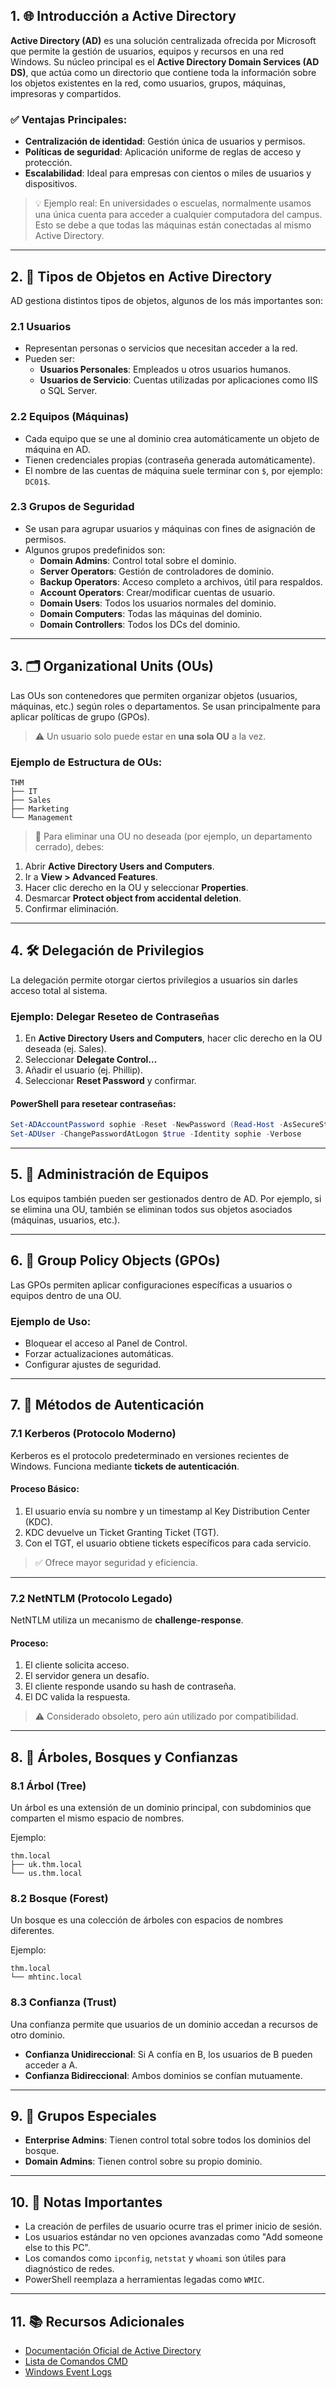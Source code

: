 ## 1. 🌐 Introducción a Active Directory

**Active Directory (AD)** es una solución centralizada ofrecida por Microsoft que permite la gestión de usuarios, equipos y recursos en una red Windows. Su núcleo principal es el **Active Directory Domain Services (AD DS)**, que actúa como un directorio que contiene toda la información sobre los objetos existentes en la red, como usuarios, grupos, máquinas, impresoras y compartidos.

### ✅ Ventajas Principales:
- **Centralización de identidad**: Gestión única de usuarios y permisos.
- **Políticas de seguridad**: Aplicación uniforme de reglas de acceso y protección.
- **Escalabilidad**: Ideal para empresas con cientos o miles de usuarios y dispositivos.

> 💡 Ejemplo real: En universidades o escuelas, normalmente usamos una única cuenta para acceder a cualquier computadora del campus. Esto se debe a que todas las máquinas están conectadas al mismo Active Directory.

---

## 2. 👥 Tipos de Objetos en Active Directory

AD gestiona distintos tipos de objetos, algunos de los más importantes son:

### 2.1 Usuarios
- Representan personas o servicios que necesitan acceder a la red.
- Pueden ser:
  - **Usuarios Personales**: Empleados u otros usuarios humanos.
  - **Usuarios de Servicio**: Cuentas utilizadas por aplicaciones como IIS o SQL Server.

### 2.2 Equipos (Máquinas)
- Cada equipo que se une al dominio crea automáticamente un objeto de máquina en AD.
- Tienen credenciales propias (contraseña generada automáticamente).
- El nombre de las cuentas de máquina suele terminar con `$`, por ejemplo: `DC01$`.

### 2.3 Grupos de Seguridad
- Se usan para agrupar usuarios y máquinas con fines de asignación de permisos.
- Algunos grupos predefinidos son:
  - **Domain Admins**: Control total sobre el dominio.
  - **Server Operators**: Gestión de controladores de dominio.
  - **Backup Operators**: Acceso completo a archivos, útil para respaldos.
  - **Account Operators**: Crear/modificar cuentas de usuario.
  - **Domain Users**: Todos los usuarios normales del dominio.
  - **Domain Computers**: Todas las máquinas del dominio.
  - **Domain Controllers**: Todos los DCs del dominio.

---

## 3. 🗂️ Organizational Units (OUs)

Las OUs son contenedores que permiten organizar objetos (usuarios, máquinas, etc.) según roles o departamentos. Se usan principalmente para aplicar políticas de grupo (GPOs).

> ⚠️ Un usuario solo puede estar en **una sola OU** a la vez.

### Ejemplo de Estructura de OUs:
```
THM
├── IT
├── Sales
├── Marketing
└── Management
```

> 🔧 Para eliminar una OU no deseada (por ejemplo, un departamento cerrado), debes:
1. Abrir **Active Directory Users and Computers**.
2. Ir a **View > Advanced Features**.
3. Hacer clic derecho en la OU y seleccionar **Properties**.
4. Desmarcar **Protect object from accidental deletion**.
5. Confirmar eliminación.

---

## 4. 🛠️ Delegación de Privilegios

La delegación permite otorgar ciertos privilegios a usuarios sin darles acceso total al sistema.

### Ejemplo: Delegar Reseteo de Contraseñas

1. En **Active Directory Users and Computers**, hacer clic derecho en la OU deseada (ej. Sales).
2. Seleccionar **Delegate Control...**
3. Añadir el usuario (ej. Phillip).
4. Seleccionar **Reset Password** y confirmar.

#### PowerShell para resetear contraseñas:
```powershell
Set-ADAccountPassword sophie -Reset -NewPassword (Read-Host -AsSecureString -Prompt 'New Password') -Verbose
Set-ADUser -ChangePasswordAtLogon $true -Identity sophie -Verbose
```

---

## 5. 📁 Administración de Equipos

Los equipos también pueden ser gestionados dentro de AD. Por ejemplo, si se elimina una OU, también se eliminan todos sus objetos asociados (máquinas, usuarios, etc.).

---

## 6. 🧩 Group Policy Objects (GPOs)

Las GPOs permiten aplicar configuraciones específicas a usuarios o equipos dentro de una OU.

### Ejemplo de Uso:
- Bloquear el acceso al Panel de Control.
- Forzar actualizaciones automáticas.
- Configurar ajustes de seguridad.

---

## 7. 🔐 Métodos de Autenticación

### 7.1 Kerberos (Protocolo Moderno)

Kerberos es el protocolo predeterminado en versiones recientes de Windows. Funciona mediante **tickets de autenticación**.

#### Proceso Básico:
1. El usuario envía su nombre y un timestamp al Key Distribution Center (KDC).
2. KDC devuelve un Ticket Granting Ticket (TGT).
3. Con el TGT, el usuario obtiene tickets específicos para cada servicio.

> ✅ Ofrece mayor seguridad y eficiencia.

---

### 7.2 NetNTLM (Protocolo Legado)

NetNTLM utiliza un mecanismo de **challenge-response**.

#### Proceso:
1. El cliente solicita acceso.
2. El servidor genera un desafío.
3. El cliente responde usando su hash de contraseña.
4. El DC valida la respuesta.

> ⚠️ Considerado obsoleto, pero aún utilizado por compatibilidad.

---

## 8. 🌳 Árboles, Bosques y Confianzas

### 8.1 Árbol (Tree)
Un árbol es una extensión de un dominio principal, con subdominios que comparten el mismo espacio de nombres.

Ejemplo:
```
thm.local
├── uk.thm.local
└── us.thm.local
```

### 8.2 Bosque (Forest)
Un bosque es una colección de árboles con espacios de nombres diferentes.

Ejemplo:
```
thm.local
└── mhtinc.local
```

### 8.3 Confianza (Trust)
Una confianza permite que usuarios de un dominio accedan a recursos de otro dominio.

- **Confianza Unidireccional**: Si A confía en B, los usuarios de B pueden acceder a A.
- **Confianza Bidireccional**: Ambos dominios se confían mutuamente.

---

## 9. 🎯 Grupos Especiales

- **Enterprise Admins**: Tienen control total sobre todos los dominios del bosque.
- **Domain Admins**: Tienen control sobre su propio dominio.

---

## 10. 📌 Notas Importantes

- La creación de perfiles de usuario ocurre tras el primer inicio de sesión.
- Los usuarios estándar no ven opciones avanzadas como "Add someone else to this PC".
- Los comandos como `ipconfig`, `netstat` y `whoami` son útiles para diagnóstico de redes.
- PowerShell reemplaza a herramientas legadas como `WMIC`.

---

## 11. 📚 Recursos Adicionales

- [Documentación Oficial de Active Directory](https://docs.microsoft.com/en-us/windows-server/identity/ad-ds/)
- [Lista de Comandos CMD](https://ss64.com/nt/)
- [Windows Event Logs](https://learn.microsoft.com/en-us/windows-server/administration/windows-commands/eventvwr)